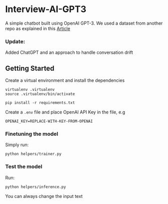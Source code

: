 # Interview-AI-GPT3

A simple chatbot built using OpenAI GPT-3. We used a dataset from another repo as explained in this [Article](https://medium.com/@olahsymbo/fine-tuning-openai-gpt-3-to-build-custom-chatbot-fe2dea524561)  

### Update: 

Added ChatGPT and an approach to handle conversation drift

## Getting Started
Create a virtual environment and install the dependencies

```
virtualenv .virtualenv
source .virtualenv/bin/activate

pip install -r requirements.txt
```

Create a `.env` file and place OpenAI API Key in the file, e.g

``` 
OPENAI_KEY=REPLACE-WITH-KEY-FROM-OPENAI
```

### Finetuning the model

Simply run:

``` 
python helpers/trainer.py
```

### Test the model

Run:

``` 
python helpers/inference.py
```
You can always change the input text
